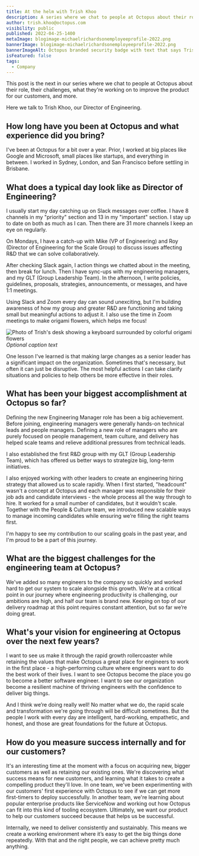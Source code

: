 ```yaml
---
title: At the helm with Trish Khoo
description: A series where we chat to people at Octopus about their role, what they're working on improve the product, and more. Hear from Trish Khoo, our Director of Engineering
author: trish.khoo@octopus.com
visibility: public
published: 2022-04-25-1400
metaImage: blogimage-michaelrichardsonemployeeprofile-2022.png
bannerImage: blogimage-michaelrichardsonemployeeprofile-2022.png
bannerImageAlt: Octopus branded security badge with text that says Trish Khoo Director of Engineering, above the silhouette of a woman. 
isFeatured: false
tags: 
  - Company
---
```


This post is the next in our series where we chat to people at Octopus about their role, their challenges, what they're working on to improve the product for our customers, and more.

Here we talk to Trish Khoo, our Director of Engineering.

## How long have you been at Octopus and what experience did you bring?

I've been at Octopus for a bit over a year. Prior, I worked at big places like Google and Microsoft, small places like startups, and everything in between. I worked in Sydney, London, and San Francisco before settling in Brisbane. 

## What does a typical day look like as Director of Engineering?

I usually start my day catching up on Slack messages over coffee. I have 8 channels in my "priority" section and 13 in my "important" section. I stay up to date on both as much as I can. Then there are 31 more channels I keep an eye on regularly. 

On Mondays, I have a catch-up with Mike (VP of Engineering) and Roy (Director of Engineering for the Scale Group) to discuss issues affecting R&D that we can solve collaboratively. 

After checking Slack again, I action things we chatted about in the meeting, then break for lunch. Then I have sync-ups with my engineering managers, and my GLT (Group Leadership Team). In the afternoon, I write policies, guidelines, proposals, strategies, announcements, or messages, and have 1:1 meetings.

Using Slack and Zoom every day can sound unexciting, but I'm building awareness of how my group and greater R&D are functioning and taking small but meaningful actions to adjust it. I also use the time in Zoom meetings to make origami flowers, which helps me focus!

![Photo of Trish's desk showing a keyboard surrounded by colorful origami flowers](/path/to/image.png "width=500")*Optional caption text*

One lesson I've learned is that making large changes as a senior leader has a significant impact on the organization. Sometimes that's necessary, but often it can just be disruptive. The most helpful actions I can take clarify situations and policies to help others be more effective in their roles.

## What has been your biggest accomplishment at Octopus so far?

Defining the new Engineering Manager role has been a big achievement. Before joining, engineering managers were generally hands-on technical leads and people managers. Defining a new role of managers who are purely focused on people management, team culture, and delivery has helped scale teams and relieve additional pressures from technical leads. 

I also established the first R&D group with my GLT (Group Leadership Team), which has offered us better ways to strategize big, long-term initiatives. 

I also enjoyed working with other leaders to create an engineering hiring strategy that allowed us to scale rapidly. When I first started, "headcount" wasn't a concept at Octopus and each manager was responsible for their job ads and candidate interviews - the whole process all the way through to hire. It worked for a small number of candidates, but it wouldn't scale. Together with the People & Culture team, we introduced new scalable ways to manage incoming candidates while ensuring we’re filling the right teams first.

I'm happy to see my contribution to our scaling goals in the past year, and I'm proud to be a part of this journey. 

## What are the biggest challenges for the engineering team at Octopus?

We've added so many engineers to the company so quickly and worked hard to get our system to scale alongside this growth. We're at a critical point in our journey where engineering productivity is challenging, our ambitions are high, and half our team is brand new. Keeping on top of our delivery roadmap at this point requires constant attention, but so far we’re doing great. 

## What's your vision for engineering at Octopus over the next few years?

I want to see us make it through the rapid growth rollercoaster while retaining the values that make Octopus a great place for engineers to work in the first place - a high-performing culture where engineers want to do the best work of their lives. I want to see Octopus become the place you go to become a better software engineer. I want to see our organization become a resilient machine of thriving engineers with the confidence to deliver big things.

And I think we’re doing really well! No matter what we do, the rapid scale and transformation we're going through will be difficult sometimes. But the people I work with every day are intelligent, hard-working, empathetic, and honest, and those are great foundations for the future at Octopus.

## How do you measure success internally and for our customers?

It's an interesting time at the moment with a focus on acquiring new, bigger customers as well as retaining our existing ones. We're discovering what success means for new customers, and learning what it takes to create a compelling product they'll love. In one team, we've been experimenting with our customers' first experience with Octopus to see if we can get more first-timers to deploy successfully. In another team, we're learning about popular enterprise products like ServiceNow and working out how Octopus can fit into this kind of tooling ecosystem. Ultimately, we want our product to help our customers succeed because that helps us be successful.

Internally, we need to deliver consistently and sustainably. This means we create a working environment where it’s easy to get the big things done repeatedly. With that and the right people, we can achieve pretty much anything. 
